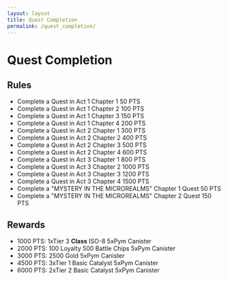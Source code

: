 ```yaml
---
layout: layout
title: Quest Completion
permalink: /quest_completion/
---
```


# Quest Completion


## Rules
- Complete a Quest in Act 1 Chapter 1 50 PTS
- Complete a Quest in Act 1 Chapter 2 100 PTS
- Complete a Quest in Act 1 Chapter 3 150 PTS
- Complete a Quest in Act 1 Chapter 4 200 PTS
- Complete a Quest in Act 2 Chapter 1 300 PTS
- Complete a Quest in Act 2 Chapter 2 400 PTS
- Complete a Quest in Act 2 Chapter 3 500 PTS
- Complete a Quest in Act 2 Chapter 4 600 PTS
- Complete a Quest in Act 3 Chapter 1 800 PTS
- Complete a Quest in Act 3 Chapter 2 1000 PTS
- Complete a Quest in Act 3 Chapter 3 1200 PTS
- Complete a Quest in Act 3 Chapter 4 1500 PTS
- Complete a "MYSTERY IN THE MICROREALMS" Chapter 1 Quest 50 PTS
- Complete a "MYSTERY IN THE MICROREALMS" Chapter 2 Quest 150 PTS

## Rewards
- 1000 PTS: 1xTier 3 **Class** ISO-8 5xPym Canister
- 2000 PTS: 100 Loyalty 500 Battle Chips 5xPym Canister
- 3000 PTS: 2500 Gold 5xPym Canister
- 4500 PTS: 3xTier 1 Basic Catalyst 5xPym Canister
- 6000 PTS: 2xTier 2 Basic Catalyst 5xPym Canister